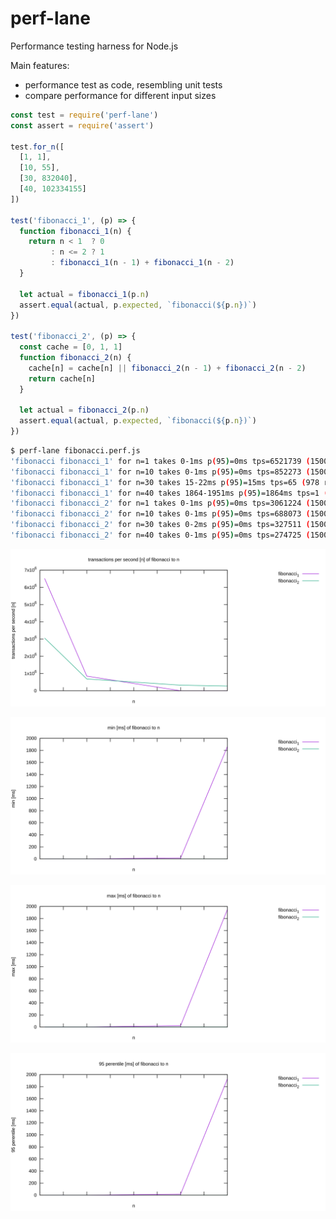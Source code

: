 # perf-lane

Performance testing harness for Node.js

Main features:

- performance test as code, resembling unit tests
- compare performance for different input sizes

```js
const test = require('perf-lane')
const assert = require('assert')

test.for_n([
  [1, 1],
  [10, 55],
  [30, 832040],
  [40, 102334155]
])

test('fibonacci_1', (p) => {
  function fibonacci_1(n) {
    return n < 1  ? 0
         : n <= 2 ? 1
         : fibonacci_1(n - 1) + fibonacci_1(n - 2)
  }

  let actual = fibonacci_1(p.n)
  assert.equal(actual, p.expected, `fibonacci(${p.n})`)
})

test('fibonacci_2', (p) => {
  const cache = [0, 1, 1]
  function fibonacci_2(n) {
    cache[n] = cache[n] || fibonacci_2(n - 1) + fibonacci_2(n - 2)
    return cache[n]
  }

  let actual = fibonacci_2(p.n)
  assert.equal(actual, p.expected, `fibonacci(${p.n})`)
})

```

```bash
$ perf-lane fibonacci.perf.js
'fibonacci fibonacci_1' for n=1 takes 0-1ms p(95)=0ms tps=6521739 (150000 runs)
'fibonacci fibonacci_1' for n=10 takes 0-1ms p(95)=0ms tps=852273 (150000 runs)
'fibonacci fibonacci_1' for n=30 takes 15-22ms p(95)=15ms tps=65 (978 runs)
'fibonacci fibonacci_1' for n=40 takes 1864-1951ms p(95)=1864ms tps=1 (30 runs)
'fibonacci fibonacci_2' for n=1 takes 0-1ms p(95)=0ms tps=3061224 (150000 runs)
'fibonacci fibonacci_2' for n=10 takes 0-1ms p(95)=0ms tps=688073 (150000 runs)
'fibonacci fibonacci_2' for n=30 takes 0-2ms p(95)=0ms tps=327511 (150000 runs)
'fibonacci fibonacci_2' for n=40 takes 0-1ms p(95)=0ms tps=274725 (150000 runs)
```

![prefetch max](report/fibonacci_tps_n_unknown.svg)

![prefetch max](report/fibonacci_min_n_unknown.svg)

![prefetch max](report/fibonacci_max_n_unknown.svg)

![prefetch max](report/fibonacci_p95_n_unknown.svg)